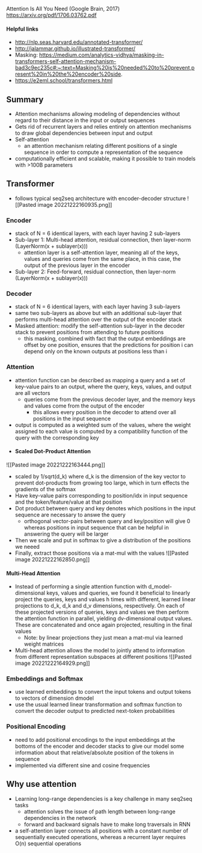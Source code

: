 Attention Is All You Need (Google Brain, 2017)
https://arxiv.org/pdf/1706.03762.pdf

#### Helpful links
- http://nlp.seas.harvard.edu/annotated-transformer/
- http://jalammar.github.io/illustrated-transformer/
- Masking: https://medium.com/analytics-vidhya/masking-in-transformers-self-attention-mechanism-bad3c9ec235c#:~:text=Masking%20is%20needed%20to%20prevent,present%20in%20the%20encoder%20side.
- https://e2eml.school/transformers.html

## Summary
- Attention mechanisms allowing modeling of dependencies without regard to their distance in the input or output sequences
- Gets rid of recurrent layers and relies entirely on attention mechanisms to draw global dependencies between input and output
- Self-attention
	- an attention mechanism relating different positions of a single sequence in order to compute a representation of the sequence
- computationally efficient and scalable, making it possible to train models with >100B parameters

## Transformer
- follows typical seq2seq architecture with encoder-decoder structure
![[Pasted image 20221222160935.png]]
### Encoder
- stack of N = 6 identical layers, with each layer having 2 sub-layers
- Sub-layer 1: Multi-head attention, residual connection, then layer-norm (LayerNorm(x + sublayer(x)))
	- attention layer is a self-attention layer, meaning all of the keys, values and queries come from the same place, in this case, the output of the previous layer in the encoder
- Sub-layer 2: Feed-forward, residual connection, then layer-norm (LayerNorm(x + sublayer(x)))
### Decoder
- stack of N = 6 identical layers, with each layer having 3 sub-layers
- same two sub-layers as above but with an additional sub-layer that performs multi-head attention over the output of the encoder stack
- Masked attention: modify the self-attention sub-layer in the decoder stack to prevent positions from attending to future positions 
	- this masking, combined with fact that the output embeddings are offset by one position, ensures that the predictions for position i can depend only on the known outputs at positions less than i
### Attention
- attention function can be described as mapping a query and a set of key-value pairs to an output, where the query, keys, values, and output are all vectors
	- queries come from the previous decoder layer, and the memory keys and values come from the output of the encoder
		- this allows every position in the decoder to attend over all positions in the input sequence
- output is computed as a weighted sum of the values, where the weight assigned to each value is computed by a compatibility function of the query with the corresponding key 
- #### Scaled Dot-Product Attention
![[Pasted image 20221222163444.png]]
- scaled by 1/sqrt(d_k) where d_k is the dimension of the key vector to prevent dot-products from growing too large, which in turn effects the gradients of the softmax
- Have key-value pairs corresponding to position/idx in input sequence and the token/feature/value at that position
- Dot product between query and key denotes which positions in the input sequence are necessary to answe the query
	- orthogonal vector-pairs between query and key/position will give 0 whereas positions in input sequence that can be helpful in answering the query will be larger
- Then we scale and put in softmax to give a distribution of the positions we neeed
- Finally, extract those positions via a mat-mul with the values
![[Pasted image 20221222162850.png]]
#### Multi-Head Attention
- Instead of performing a single attention function with d_model-dimensional keys, values and queries, we found it beneficial to linearly project the queries, keys and values h times with different, learned linear projections to d_k, d_k and d_v dimensions, respectively. On each of these projected versions of queries, keys and values we then perform the attention function in parallel, yielding dv-dimensional output values. These are concatenated and once again projected, resulting in the final values
	- Note: by linear projections they just mean a mat-mul via learned weight matrices
- Multi-head attention allows the model to jointly attend to information from different representation subspaces at different positions
![[Pasted image 20221222164929.png]]
### Embeddings and Softmax
- use learned embeddings to convert the input tokens and output tokens to vectors of dimension dmodel
- use the usual learned linear transformation and softmax function to convert the decoder output to predicted next-token probabilities
### Positional Encoding
- need to add positional encodings to the input embeddings at the bottoms of the encoder and decoder stacks to give our model some information about that relative/absolute position of the tokens in sequence
- implemented via different sine and cosine frequencies
## Why use attention
- Learning long-range dependencies is a key challenge in many seq2seq tasks
	- attention solves the issue of path length between long-range dependencies in the network
	- forward and backward signals have to make long traversals in RNN
- a self-attention layer connects all positions with a constant number of sequentially executed operations, whereas a recurrent layer requires O(n) sequential operations